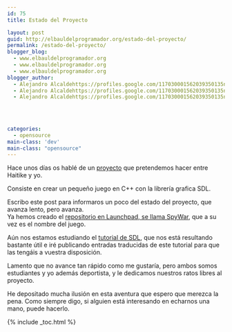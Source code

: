 ```yaml
---
id: 75
title: Estado del Proyecto

layout: post
guid: http://elbauldelprogramador.org/estado-del-proyecto/
permalink: /estado-del-proyecto/
blogger_blog:
  - www.elbauldelprogramador.org
  - www.elbauldelprogramador.org
  - www.elbauldelprogramador.org
blogger_author:
  - Alejandro Alcaldehttps://profiles.google.com/117030001562039350135noreply@blogger.com
  - Alejandro Alcaldehttps://profiles.google.com/117030001562039350135noreply@blogger.com
  - Alejandro Alcaldehttps://profiles.google.com/117030001562039350135noreply@blogger.com

  
  
  
categories:
  - opensource
main-class: 'dev'
main-class: "opensource"
---
```

<div class="iconcpp">
</div>

Hace unos días os hablé de un [proyecto][1] que pretendemos hacer entre Haitike y yo. 

Consiste en crear un pequeño juego en C++ con la librería grafica SDL.

Escribo este post para informaros un poco del estado del proyecto, que avanza lento, pero avanza.  
Ya hemos creado el [repositorio en Launchpad, se llama SpyWar][2], que a su vez es el nombre del juego.  
  
<!--ad-->

  
Aún nos estamos estudiando el <a target="_blank" href="http://www.lazyfoo.net/SDL_tutorials/index.php">tutorial de SDL</a>, que nos está resultando bastante útil e iré publicando entradas traducidas de este tutorial para que las tengáis a vuestra disposición.

Lamento que no avance tan rápido como me gustaría, pero ambos somos estudiantes y yo además deportista, y le dedicamos nuestros ratos libres al proyecto.

He depositado mucha ilusión en esta aventura que espero que merezca la pena. Como siempre digo, si alguien está interesando en echarnos una mano, puede hacerlo.



 [1]: https://elbauldelprogramador.com/nuevo-proyecto-aventura-grafica-con-sdl/
 [2]: https://code.launchpad.net/~algui91/+junk/SpyWar

{% include _toc.html %}
